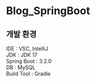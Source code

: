 # Blog_SpringBoot

## 개발 환경
IDE : VSC, IntelliJ  
JDK : JDK 17  
Spring Boot : 3.2.0  
DB : MySQL  
Build Tool : Gradle